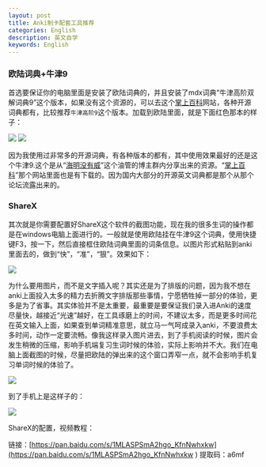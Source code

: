 ```yaml
---
layout: post
title: Anki制卡配套工具推荐
categories: English
description: 英文自学
keywords: English
---
```


### 欧陆词典+牛津9

首选要保证你的电脑里面是安装了欧陆词典的，并且安装了mdx词典“牛津高阶双解词典9”这个版本，如果没有这个资源的，可以去这个[掌上百科](https://www.pdawiki.com/forum/)网站，各种开源词典都有，比较推荐`牛津高阶9`这个版本。加载到欧陆里面，就是下面红色那本的样子：

<img src="https://cs-cn.top/images/posts/niujin_4404.png"/>

<img src="https://cs-cn.top/images/posts/niujin914552.png"/>

因为我使用过非常多的开源词典，有各种版本的都有，其中使用效果最好的还是这个牛津9.这个是从“[海明没有威](https://youtu.be/kl-i2to1zvw)”这个油管的博主群内分享出来的资源。“[掌上百科](https://www.pdawiki.com/forum/)”那个网站里面也是有下载的。因为国内大部分的开源英文词典都是那个从那个论坛流露出来的。

### ShareX

其次就是你需要配置好ShareX这个软件的截图功能，现在我的很多生词的操作都是在windows电脑上面进行的。一般就是使用欧陆挂在牛津9这个词典，使用快捷键F3，按一下，然后直接框住欧陆词典里面的词条信息。以图片形式粘贴到anki里面去的，做到“快”，“准”，“狠”。效果如下：

<img src="https://cs-cn.top/images/posts/myanki115246.gif"/>

为什么要用图片，而不是文字插入呢？其实还是为了排版的问题，因为我不想在anki上面投入太多的精力去折腾文字排版那些事情，宁愿牺牲掉一部分的体验，更多是为了省事。其实体验并不是太重要，最重要是要保证我们录入进Anki的速度尽量快，越接近“光速”越好，在工具琢磨上的时间，不建议太多，而是更多时间花在英文输入上面，如果查到单词精准意思，就立马一气呵成录入anki，不要浪费太多时间，动作一定要流畅。像我这样录入图片进去，到了手机阅读的时候，图片会发生稍微的压缩，影响手机端复习生词时候的体验，实际上影响并不大。我们在电脑上面截图的时候，尽量把欧陆的弹出来的这个窗口弄窄一点，就不会影响手机复习单词时候的体验了。

<img src="https://cs-cn.top/images/posts/pc_show115623.png"/>

到了手机上是这样子的：

<img src="https://cs-cn.top/images/posts/iphone_15918.png"/>



ShareX的配置，视频教程：

链接：[https://pan.baidu.com/s/1MLASPSmA2hgo_KfnNwhxkw](https://pan.baidu.com/s/1MLASPSmA2hgo_KfnNwhxkw ) 
提取码：a6mf
